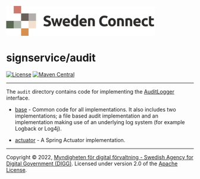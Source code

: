 ![Logo](../docs/images/sweden-connect.png)


# signservice/audit

[![License](https://img.shields.io/badge/License-Apache%202.0-blue.svg)](https://opensource.org/licenses/Apache-2.0) [![Maven Central](https://maven-badges.herokuapp.com/maven-central/se.swedenconnect.signservice/signservice-audit-parent/badge.svg)](https://maven-badges.herokuapp.com/maven-central/se.swedenconnect.signservice/signservice-audit-parent)

-----

The `audit` directory contains code for implementing the [AuditLogger](https://github.com/swedenconnect/signservice/blob/main/core/src/main/java/se/swedenconnect/signservice/audit/AuditLogger.java) interface.


- [base](base) - Common code for all implementations. It also includes two implementations; a file based audit implementation and an implementation making use of an underlying log system (for example Logback or Log4j).

- [actuator](actuator) - A Spring Actuator implementation.

-----

Copyright &copy; 2022, [Myndigheten för digital förvaltning - Swedish Agency for Digital Government (DIGG)](http://www.digg.se). Licensed under version 2.0 of the [Apache License](http://www.apache.org/licenses/LICENSE-2.0).
